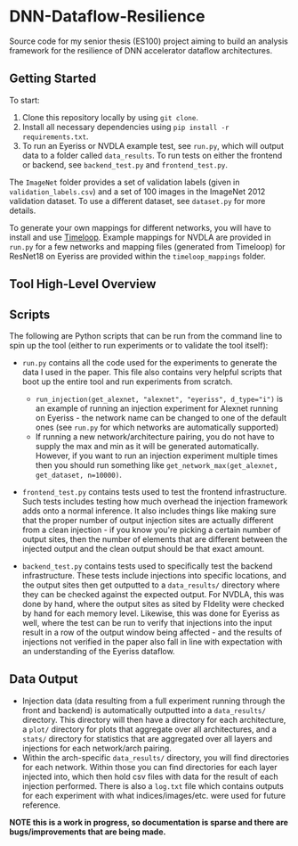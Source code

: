 # DNN-Dataflow-Resilience
Source code for my senior thesis (ES100) project aiming to build an analysis framework for the resilience of DNN accelerator dataflow architectures. 

## Getting Started
To start:
1. Clone this repository locally by using `git clone`.
2. Install all necessary dependencies using `pip install -r requirements.txt`.
3. To run an Eyeriss or NVDLA example test, see `run.py`, which will output data to a folder called `data_results`. To run tests on either the frontend or backend, see `backend_test.py` and `frontend_test.py`.

The `ImageNet` folder provides a set of validation labels (given in `validation_labels.csv`) and a set of 100 images in the ImageNet 2012 validation dataset. To use a different dataset, see `dataset.py` for more details. 

To generate your own mappings for different networks, you will have to install and use [Timeloop](https://github.com/NVlabs/timeloop). Example mappings for NVDLA are provided in `run.py` for a few networks and mapping files (generated from Timeloop) for ResNet18 on Eyeriss are provided within the `timeloop_mappings` folder.

## Tool High-Level Overview


## Scripts
The following are Python scripts that can be run from the command line to spin up the tool (either to run experiments or to validate the tool itself):

* `run.py` contains all the code used for the experiments to generate the data I used in the paper. This file also contains very helpful scripts that boot up the entire tool and run experiments from scratch.
    - `run_injection(get_alexnet, "alexnet", "eyeriss", d_type="i")` is an example of running an injection experiment for Alexnet running on Eyeriss - the network name can be changed to one of the default ones (see `run.py` for which networks are automatically supported)
    - If running a new network/architecture pairing, you do not have to supply the max and min as it will be generated automatically. However, if you want to run an injection experiment multiple times then you should run something like `get_network_max(get_alexnet, get_dataset, n=10000)`.

* `frontend_test.py` contains tests used to test the frontend infrastructure. Such tests includes testing how much overhead the injection framework adds onto a normal inference. It also includes things like making sure that the proper number of output injection sites are actually different from a clean injection - if you know you're picking a certain number of output sites, then the number of elements that are different between the injected output and the clean output should be that exact amount. 

* `backend_test.py` contains tests used to specifically test the backend infrastructure. These tests include injections into specific locations, and the output sites then get outputted to a `data_results/` directory where they can be checked against the expected output. For NVDLA, this was done by hand, where the output sites as sited by FIdelity were checked by hand for each memory level. Likewise, this was done for Eyeriss as well, where the test can be run to verify that injections into the input result in a row of the output window being affected - and the results of injections not verified in the paper also fall in line with expectation with an understanding of the Eyeriss dataflow.

## Data Output
* Injection data (data resulting from a full experiment running through the front and backend) is automatically outputted into a `data_results/` directory. This directory will then have a directory for each architecture, a `plot/` directory for plots that aggregate over all architectures, and a `stats/` directory for statistics that are aggregated over all layers and injections for each network/arch pairing.  
* Within the arch-specific `data_results/` directory, you will find directories for each network. Within those you can find directories for each layer injected into, which then hold csv files with data for the result of each injection performed. There is also a `log.txt` file which contains outputs for each experiment with what indices/images/etc. were used for future reference. 


**NOTE this is a work in progress, so documentation is sparse and there are bugs/improvements that are being made.**

